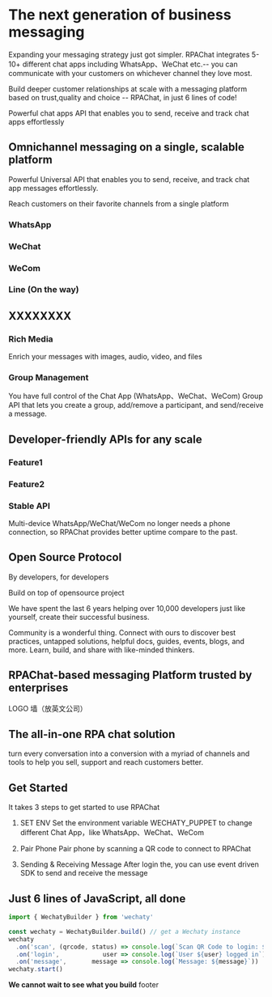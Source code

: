 # The next generation of business messaging

Expanding your messaging strategy just got simpler. RPAChat integrates 5-10+ different chat apps including WhatsApp、WeChat etc.-- you can communicate with your customers on whichever channel they love most.

Build deeper customer relationships at scale with a messaging platform based on trust,quality and choice -- RPAChat, in just 6 lines of code!

Powerful chat apps API that enables you to send, receive and track chat apps effortlessly

## Omnichannel messaging on a single, scalable platform

Powerful Universal API that enables you to send, receive, and track chat app messages effortlessly.

Reach customers on their favorite channels from a single platform

### WhatsApp

### WeChat

### WeCom

### Line (On the way)

## XXXXXXXX

### Rich Media

Enrich your messages with images, audio, video, and files

### Group Management

You have full control of the Chat App (WhatsApp、WeChat、WeCom) Group API that lets you create a group, add/remove a participant, and send/receive a message.

## Developer-friendly APIs for any scale

### Feature1

### Feature2

### Stable API

Multi-device WhatsApp/WeChat/WeCom no longer needs a phone connection, so RPAChat provides better uptime compare to the past.

## Open Source Protocol

By developers, for developers

Build on top of opensource project

We have spent the last 6 years helping over 10,000 developers just like yourself, create their successful business.

Community is a wonderful thing. Connect with ours to discover best practices, untapped solutions, helpful docs, guides, events, blogs, and more. Learn, build, and share with like-minded thinkers.

## RPAChat-based messaging Platform trusted by enterprises

LOGO 墙（放英文公司）

## The all-in-one RPA chat solution

turn every conversation into a conversion with a myriad of channels and tools to help you sell, support and reach customers better.

## Get Started

It takes 3 steps to get started to use RPAChat

1. SET ENV
Set the environment variable WECHATY_PUPPET to change different Chat App，like WhatsApp、WeChat、WeCom

2. Pair Phone
Pair phone by scanning a QR code to connect to RPAChat

3. Sending & Receiving Message
After login the, you can use event driven SDK to send and receive the message

## Just 6 lines of JavaScript, all done

```ts
import { WechatyBuilder } from 'wechaty'

const wechaty = WechatyBuilder.build() // get a Wechaty instance
wechaty
  .on('scan', (qrcode, status) => console.log(`Scan QR Code to login: ${status}\nhttps://wechaty.js.org/qrcode/${encodeURIComponent(qrcode)}`))
  .on('login',            user => console.log(`User ${user} logged in`))
  .on('message',       message => console.log(`Message: ${message}`))
wechaty.start()
```

__We cannot wait to see what you build__
footer

